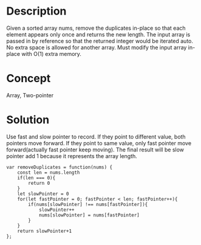 # Description
Given a sorted array nums, remove the duplicates in-place so that each element appears only once and returns the new length. The input array is passed in by reference so that the returned integer would be iterated auto. No extra space is allowed for another array. Must modify the input array in-place with O(1) extra memory.

# Concept
Array, Two-pointer 

# Solution
Use fast and slow pointer to record. If they point to different value, both pointers move forward. If they point to same value, only fast pointer move forward(actually fast pointer keep moving). The final result will be slow pointer add 1 because it represents the array length.
```
var removeDuplicates = function(nums) {
    const len = nums.length  
    if(len === 0){
        return 0
    }
    let slowPointer = 0
    for(let fastPointer = 0; fastPointer < len; fastPointer++){
        if(nums[slowPointer] !== nums[fastPointer]){
            slowPointer++
            nums[slowPointer] = nums[fastPointer]
        }
    }
    return slowPointer+1
};
```
